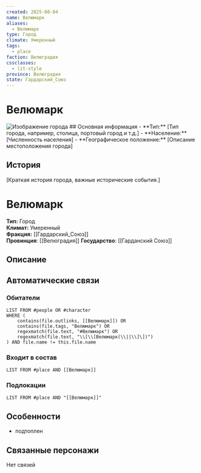 ```yaml
---
created: 2025-08-04
name: Велюмарк
aliases:
  - Велюмарк
type: Город
climate: Умеренный
tags:
  - place
faction: Велюградия
cssclasses:
  - lit-style
province: Велюградия
state: Гардарский_Союз
---
```



<div class="city-template">
<h1> Велюмарк</h1>
<img src="https://i.pinimg.com/736x/76/d4/0c/76d40ca72e6eec5f8b01aa26f554a105.jpg" alt="Изображение города">
## Основная информация
- **Тип:** [Тип города, например, столица, портовый город и т.д.]
- **Население:** [Численность населения]
- **Географическое положение:** [Описание местоположения города]

## История
[Краткая история города, важные исторические события.]

</div>


# Велюмарк

**Тип:** Город  
**Климат:** Умеренный  
**Фракция:** [[Гардарский_Союз]]  
**Провинция**: [[Велюградия]]
**Государство**: [[Гарданский Союз]]  

## Описание


## Автоматические связи
### Обитатели
```dataview
LIST FROM #people OR #character
WHERE (
    contains(file.outlinks, [[Велюмарк]]) OR
    contains(file.tags, "Велюмарк") OR
    regexmatch(file.text, "#Велюмарк") OR
    regexmatch(file.text, "\\[\\[Велюмарк(\\||\\]\])")
) AND file.name != this.file.name
```

### Входит в состав
```dataview
LIST FROM #place AND [[Велюмарк]]
```

### Подлокации
```dataview
LIST FROM #place AND "[[Велюмарк]]"
```

## Особенности
- подтоплен


## Связанные персонажи
Нет связей




